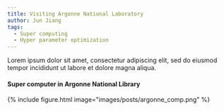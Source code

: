 ```yaml
---
title: Visiting Argonne National Laboratory
author: Jun Jiang
tags:
  - Super computing
  - Hyper parameter optimization
---
```


Lorem ipsum dolor sit amet, consectetur adipiscing elit, sed do eiusmod tempor incididunt ut labore et dolore magna aliqua.


#### Super computer in Argonne National Library
{% include figure.html image="images/posts/argonne_comp.png" %}

